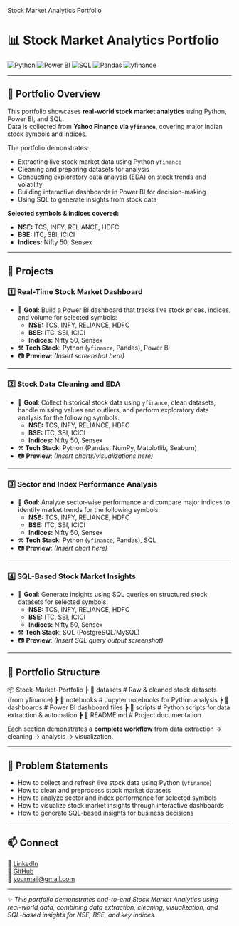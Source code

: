 Stock Market Analytics Portfolio

# 📊 Stock Market Analytics Portfolio

![Python](https://img.shields.io/badge/Python-3.10-blue?logo=python)
![Power BI](https://img.shields.io/badge/PowerBI-Dashboards-yellow?logo=powerbi)
![SQL](https://img.shields.io/badge/SQL-Queries-orange?logo=postgresql)
![Pandas](https://img.shields.io/badge/Pandas-Data%20Analysis-purple?logo=pandas)
![yfinance](https://img.shields.io/badge/Data-yfinance-lightgrey?logo=yahoo)

---

## 📌 Portfolio Overview

This portfolio showcases **real-world stock market analytics** using Python, Power BI, and SQL.  
Data is collected from **Yahoo Finance via `yfinance`**, covering major Indian stock symbols and indices.

The portfolio demonstrates:  
- Extracting live stock market data using Python `yfinance`  
- Cleaning and preparing datasets for analysis  
- Conducting exploratory data analysis (EDA) on stock trends and volatility  
- Building interactive dashboards in Power BI for decision-making  
- Using SQL to generate insights from stock data

**Selected symbols & indices covered:**  
- **NSE:** TCS, INFY, RELIANCE, HDFC  
- **BSE:** ITC, SBI, ICICI  
- **Indices:** Nifty 50, Sensex

---

## 🚀 Projects

### 1️⃣ Real-Time Stock Market Dashboard
- 📌 **Goal**: Build a Power BI dashboard that tracks live stock prices, indices, and volume for selected symbols:  
  - **NSE:** TCS, INFY, RELIANCE, HDFC  
  - **BSE:** ITC, SBI, ICICI  
  - **Indices:** Nifty 50, Sensex  
- ⚒️ **Tech Stack**: Python (`yfinance`, Pandas), Power BI  
- 📷 **Preview**: *(Insert screenshot here)*

---

### 2️⃣ Stock Data Cleaning and EDA
- 📌 **Goal**: Collect historical stock data using `yfinance`, clean datasets, handle missing values and outliers, and perform exploratory data analysis for the following symbols:  
  - **NSE:** TCS, INFY, RELIANCE, HDFC  
  - **BSE:** ITC, SBI, ICICI  
  - **Indices:** Nifty 50, Sensex  
- ⚒️ **Tech Stack**: Python (Pandas, NumPy, Matplotlib, Seaborn)  
- 📷 **Preview**: *(Insert charts/visualizations here)*

---

### 3️⃣ Sector and Index Performance Analysis
- 📌 **Goal**: Analyze sector-wise performance and compare major indices to identify market trends for the following symbols:  
  - **NSE:** TCS, INFY, RELIANCE, HDFC  
  - **BSE:** ITC, SBI, ICICI  
  - **Indices:** Nifty 50, Sensex  
- ⚒️ **Tech Stack**: Python (`yfinance`, Pandas), SQL  
- 📷 **Preview**: *(Insert chart here)*

---

### 4️⃣ SQL-Based Stock Market Insights
- 📌 **Goal**: Generate insights using SQL queries on structured stock datasets for selected symbols:  
  - **NSE:** TCS, INFY, RELIANCE, HDFC  
  - **BSE:** ITC, SBI, ICICI  
  - **Indices:** Nifty 50, Sensex  
- ⚒️ **Tech Stack**: SQL (PostgreSQL/MySQL)  
- 📷 **Preview**: *(Insert SQL query output screenshot)*

---

## 📂 Portfolio Structure

📦 Stock-Market-Portfolio
┣ 📂 datasets # Raw & cleaned stock datasets (from yfinance)
┣ 📂 notebooks # Jupyter notebooks for Python analysis
┣ 📂 dashboards # Power BI dashboard files
┣ 📂 scripts # Python scripts for data extraction & automation
┣ 📜 README.md # Project documentation


Each section demonstrates a **complete workflow** from data extraction → cleaning → analysis → visualization.

---

## 🎯 Problem Statements

- How to collect and refresh live stock data using Python (`yfinance`)  
- How to clean and preprocess stock market datasets  
- How to analyze sector and index performance for selected symbols  
- How to visualize stock market insights through interactive dashboards  
- How to generate SQL-based insights for business decisions

---

## 📫 Connect

🔗 [LinkedIn](https://www.linkedin.com/in/yourlinkedin)  
🐙 [GitHub](https://github.com/yourusername)  
📧 yourmail@gmail.com

---

✨ *This portfolio demonstrates end-to-end Stock Market Analytics using real-world data, combining data extraction, cleaning, visualization, and SQL-based insights for NSE, BSE, and key indices.*


